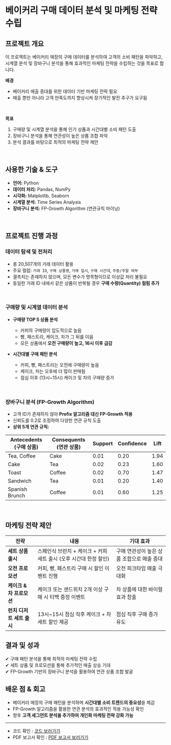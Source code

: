 # 베이커리 구매 데이터 분석 및 마케팅 전략 수립

## 프로젝트 개요
이 프로젝트는 베이커리 매장의 구매 데이터를 분석하여 고객의 소비 패턴을 파악하고, 시계열 분석 및 장바구니 분석을 통해 효과적인 마케팅 전략을 수립하는 것을 목표로 합니다.

**배경**  
- 베이커리 매출 증대를 위한 데이터 기반 마케팅 전략 필요  
- 매출 뿐만 아니라 고객 만족도까지 향상시켜 장기적인 발전 추구가 요구됨
<br>

**목표**  
1. 구매량 및 시계열 분석을 통해 인기 상품과 시간대별 소비 패턴 도출  
2. 장바구니 분석을 통해 연관성이 높은 상품 조합 파악  
3. 분석 결과를 바탕으로 최적의 마케팅 전략 제안  
<br>

## 사용한 기술 & 도구  
- **언어:** Python  
- **데이터 처리:** Pandas, NumPy  
- **시각화:** Matplotlib, Seaborn  
- **시계열 분석:** Time Series Analysis  
- **장바구니 분석:** FP-Growth Algorithm (연관규칙 마이닝)  
<br>

## 프로젝트 진행 과정  

### 데이터 탐색 및 전처리  
- 총 20,507개의 거래 데이터 활용  
- 주요 컬럼: `거래 ID`, `구매 상품명`, `거래 일시`, `구매 시간대`, `주중/주말 여부`  
- 결측치는 존재하지 않으며, 모든 변수가 명목형이므로 이상값 처리 불필요  
- 동일한 거래 ID 내에서 같은 상품이 반복될 경우 **구매 수량(Quantity) 컬럼 추가**  
<br>

### 구매량 및 시계열 데이터 분석  
- **구매량 TOP 5 상품 분석**  
  - 커피의 구매량이 압도적으로 높음  
  - 빵, 패스트리, 케이크, 차가 그 뒤를 이음  
  - 모든 상품에서 **오전 구매량이 높고, 16시 이후 급감**  

- **시간대별 구매 패턴 분석**  
  - 커피, 빵, 패스트리는 오전에 구매량이 높음  
  - 케이크, 차는 오후에 더 많이 판매됨  
  - 점심 이후 (13시~15시) 케이크 및 차의 구매량 증가  
<br>

### 장바구니 분석 (FP-Growth Algorithm)  
- 고객 ID가 존재하지 않아 **Prefix 알고리즘 대신 FP-Growth 적용**  
- 신뢰도를 0.2로 조정하여 다양한 연관 규칙 도출  
- **상위 5개 연관 규칙:**  

| Antecedents (구매 상품) | Consequents (연관 상품) | Support | Confidence | Lift |
|-----------------|-----------------|---------|------------|------|
| Tea, Coffee     | Cake            | 0.01    | 0.20       | 1.94 |
| Cake           | Tea             | 0.02    | 0.23       | 1.60 |
| Toast          | Coffee          | 0.02    | 0.70       | 1.47 |
| Sandwich       | Tea             | 0.01    | 0.20       | 1.40 |
| Spanish Brunch | Coffee          | 0.01    | 0.60       | 1.25 |
<br>

## 마케팅 전략 제안  

| 전략 | 내용 | 기대 효과 |
|------|------|----------|
| **세트 상품 출시** | 스페인식 브런치 + 케이크 + 커피 세트 출시 (오후 시간대 한정 할인) | 구매 연관성이 높은 상품 조합으로 매출 증대 |
| **오전 프로모션** | 커피, 빵, 패스트리 구매 시 할인 이벤트 진행 | 오전 피크타임 매출 극대화 |
| **케이크 & 차 프로모션** | 케이크 또는 샌드위치 2개 이상 구매 시 티백 증정 이벤트 | 차 상품에 대한 바이럴 효과 창출 |
| **런치 디저트 세트 출시** | 13시~15시 점심 직후 케이크 + 차 세트 할인 제공 | 점심 직후 구매 증가 유도 |


## 결과 및 성과  
✔ 구매 패턴 분석을 통해 최적의 마케팅 전략 수립  
✔ 세트 상품 및 프로모션을 통해 추가적인 매출 상승 기대  
✔ FP-Growth 기반의 장바구니 분석을 활용하여 연관 상품 조합 발굴  


## 배운 점 & 회고
- 베이커리 매장의 구매 패턴을 분석하며 **시간대별 소비 트렌드의 중요성**을 체감  
- FP-Growth 알고리즘을 활용한 연관 분석의 효과적인 적용 가능성 확인  
- 향후 **고객 세그먼트 분석을 추가하여 개인화 마케팅 전략 강화 가능**

---
- 코드 확인 : [코드 보러가기](https://github.com/harrym8n/Proj_Creditcard_Data_Analysis/blob/main/credit_card_data_analysis.ipynb)
- PDF 보고서 확인 : [PDF 보고서 보러가기](https://github.com/harrym8n/Proj_Creditcard_Data_Analysis/blob/main/credit_card_data_analysis_report.pdf)
 
